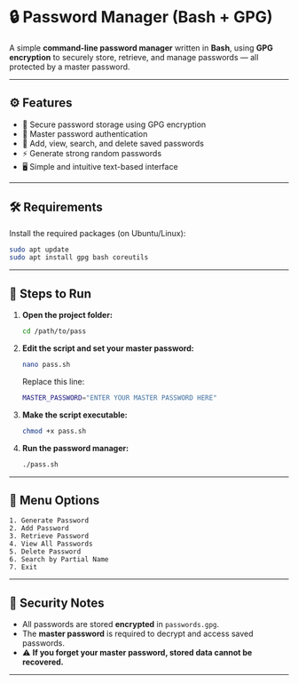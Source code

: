 # 🔒 Password Manager (Bash + GPG)

A simple **command-line password manager** written in **Bash**, using **GPG encryption** to securely store, retrieve, and manage passwords — all protected by a master password.

---

## ⚙️ Features
- 🔐 Secure password storage using GPG encryption  
- 🔑 Master password authentication  
- 🧩 Add, view, search, and delete saved passwords  
- ⚡ Generate strong random passwords  
- 🖥️ Simple and intuitive text-based interface  

---

## 🛠️ Requirements
Install the required packages (on Ubuntu/Linux):

```bash
sudo apt update
sudo apt install gpg bash coreutils
````

---

## 🚀 Steps to Run

1. **Open the project folder:**

   ```bash
   cd /path/to/pass
   ```

2. **Edit the script and set your master password:**

   ```bash
   nano pass.sh
   ```

   Replace this line:

   ```bash
   MASTER_PASSWORD="ENTER YOUR MASTER PASSWORD HERE"
   ```

3. **Make the script executable:**

   ```bash
   chmod +x pass.sh
   ```

4. **Run the password manager:**

   ```bash
   ./pass.sh
   ```

---

## 🧭 Menu Options

```
1. Generate Password
2. Add Password
3. Retrieve Password
4. View All Passwords
5. Delete Password
6. Search by Partial Name
7. Exit
```

---

## 🔐 Security Notes

* All passwords are stored **encrypted** in `passwords.gpg`.
* The **master password** is required to decrypt and access saved passwords.
* ⚠️ **If you forget your master password, stored data cannot be recovered.**

---

